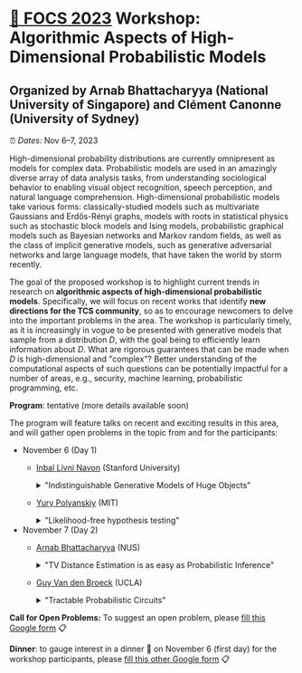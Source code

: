 # [🦊 FOCS 2023](https://focs.computer.org/2023/) Workshop: Algorithmic Aspects of High-Dimensional Probabilistic Models
## Organized by Arnab Bhattacharyya (National University of Singapore) and Clément Canonne (University of Sydney)

⏰ _Dates:_ Nov 6–7, 2023

High-dimensional probability distributions are currently omnipresent as models for complex data. Probabilistic models are used in an amazingly diverse array of data analysis tasks, from understanding sociological behavior to enabling visual object recognition, speech perception, and natural language comprehension. High-dimensional probabilistic models take various forms: classically-studied models such as multivariate Gaussians and Erdős-Rényi graphs, models with roots in statistical physics such as stochastic block models and Ising models, probabilistic graphical models such as Bayesian networks and Markov random fields, as well as the class of implicit generative models, such as generative adversarial networks and large language models, that have taken the world by storm recently. 

The goal of the proposed workshop is to highlight current trends in research on __algorithmic aspects of high-dimensional probabilistic models__. Specifically, we will focus on recent works that identify __new directions for the TCS community__, so as to encourage newcomers to delve into the important problems in the area. The workshop is particularly timely, as it is increasingly in vogue to be presented with generative models that sample from a distribution _D_, with the goal being to efficiently learn information about _D_. What are rigorous guarantees that can be made when _D_ is high-dimensional and  "complex"? Better understanding of the computational aspects of such questions can  be potentially impactful for a number of areas, e.g., security, machine learning, probabilistic programming, etc.

__Program__: tentative (more details available soon)

The program will feature talks on recent and exciting results in this area, and will gather open problems in the topic from and for the participants: 

* November 6 (Day 1)
  * [Inbal Livni Navon](http://inballn.su.domains/) (Stanford University)
    <details>

    <summary>"Indistinguishable Generative Models of Huge Objects"</summary>
    
    #### Abstract:
    In this talk I am going to discuss generative models of huge objects, from the perspective of a recent notion called outcome indistinguishability. In generative models, the goal is to generate a distribution that is similar to a specific input object (or distribution). When the input object is huge and complex and cannot be read entirely, how do we find a generative model for our object? How do we define similarity between our model and the object? In our work, we answer both questions using outcome indistinguishability. In the talk, I am going to explain what outcome indistinguishability is, and how it is helpful in our setting of learning generative models.     
    </details>

  * [Yury Polyanskiy](https://people.lids.mit.edu/yp/homepage/) (MIT)    
    <details>
    <summary>"Likelihood-free hypothesis testing"</summary>
    
    #### Abstract:
    Modern theoretical models in particle physics, climate modeling etc often provide predictions in the form of extremely complex simulators. Thus, in order to empirically validate such theories a statistician needs to compare an experimental sample against several simulated ones, corresponding to different choices of phenomenological parameters of the theory. This area of work, known under the names of likelihood-free inference (LFI) or simulation-based inference, can be seen as extension of classical two-sample testing to more than two samples. In this talk we will present minimax sample complexities and discover the existence of a tradeoff between the sizes of experimental sample and the simulated ones, in particular showing the possibility of testing hypotheses without estimating densities. As a by-product of this tradeoff we discover (a) a universal relation between the sample complexities of goodness-of-fit (identity) testing and density estimation; (b) new methods for optimal two-sample and indentity testing based on classification accuracy.

    Joint work with Patrik Gerber (MIT) and Yanjun Han (Courant).    
    </details>
* November 7 (Day 2)
  * [Arnab Bhattacharyya](https://www.comp.nus.edu.sg/~arnab/) (NUS)
    <details>

    <summary>"TV Distance Estimation is as easy as Probabilistic Inference"</summary>
    
    #### Abstract:
    We discuss the algorithmic problem of computing the total variation (TV) distance between two high-dimensional probability distributions.   Two highlights are:
    1. The problem of exactly computing the TV distance between two product distributions is #P-complete. This is in stark contrast with other distance measures such as KL, Chi-square, and Hellinger which tensorize over the marginals leading to efficient algorithms.
    2.  We show a novel connection between TV distance estimation and probabilistic inference. In particular, we present an efficient, structure-preserving reduction from relative approximation of TV distance to probabilistic inference over directed graphical models. This reduction leads to a fully polynomial randomized approximation scheme (FPRAS) for estimating TV distances between distributions that are defined by Bayes nets of bounded treewidth. Our approach employs a new notion of partial couplings of high-dimensional distributions, which might be of independent interest.
       
    Joint work with Sutanu Gayen (IIT Kanpur), Kuldeep Meel (Toronto & NUS), Dimitrios Myrisiotis (NUS), A. Pavan (Iowa State), and N.V. Vinodchandran (U. Nebraska Lincoln).
    </details>
  * [Guy Van den Broeck](https://web.cs.ucla.edu/~guyvdb/) (UCLA)
    <details>

    <summary>"Tractable Probabilistic Circuits"</summary>
    
    #### Abstract:
    Probabilistic circuits represent joint distributions as computation graphs, akin to neural networks. They move beyond other deep generative models and probabilistic graphical models by guaranteeing tractable probabilistic inference for certain classes of queries: marginal probabilities, entropies, expectations, causal effects, etc. Probabilistic circuit models are now also effectively learned from data at scale, and achieve state-of-the-art results in constrained sampling from both language models and natural image distributions. This talk will overview recent developments in efficient probabilistic inference, as well as connections to the theory of probability generating polynomials.

    #### Bio: 
    Guy Van den Broeck is an Associate Professor and Samueli Fellow at UCLA, in the Computer Science Department, where he directs the StarAI lab. His research interests are in Machine Learning, Knowledge Representation and Reasoning, and Artificial Intelligence in general. His papers have been recognized with awards from key conferences such as AAAI, UAI, KR, and OOPSLA. Guy is the recipient of an NSF CAREER award, a Sloan Fellowship, and the IJCAI-19 Computers and Thought Award.
    </details>

__Call for Open Problems:__ To suggest an open problem, please [fill this Google form](https://docs.google.com/forms/d/e/1FAIpQLSf_0me17ooezTjiVWVRgkcdJ2pAmCNxxRzZ_9WdAVJ7ojGGCg/viewform) 📋

__Dinner__: to gauge interest in a dinner 🍲 on November 6 (first day) for the workshop participants, please [fill this other Google form](https://docs.google.com/forms/d/e/1FAIpQLSdHfFUMnsq-hoFZ3HwwqfAuU2AYgDwkzMgSdZvQ9L-Z5wD0bQ/viewform) 📋
